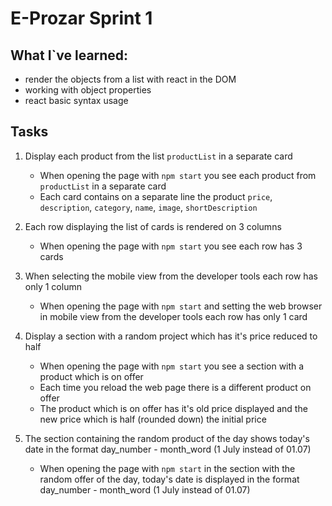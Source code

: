 # E-Prozar Sprint 1


## What I`ve learned:

- render the objects from a list with react in the DOM
- working with object properties
- react basic syntax usage

## Tasks

1. Display each product from the list `productList` in a separate card
    - When opening the page with `npm start` you see each product from  `productList` in a separate card
    - Each card contains on a separate line the product `price`, `description`, `category`, `name`, `image`, `shortDescription`

2. Each row displaying the list of cards is rendered on 3 columns
    - When opening the page with `npm start` you see each row has 3 cards 

3. When selecting the mobile view from the developer tools each row has only 1 column
    - When opening the page with `npm start` and setting the web  browser in mobile view from the developer tools each row has only 1 card

4. Display a section with a random project which has it's price reduced to half
    - When opening the page with `npm start` you see a section with a  product which is on offer
    - Each time you reload the web page there is a different product on offer
    - The product which is on offer has it's old price displayed and the  new price which is half (rounded down) the initial price

5. The section containing the random product of the day shows today's date in the format day_number - month_word (1 July instead of 01.07)
    - When opening the page with `npm start` in the section with the random offer of the day, today's date is displayed in the format  day_number - month_word (1 July instead of 01.07)
